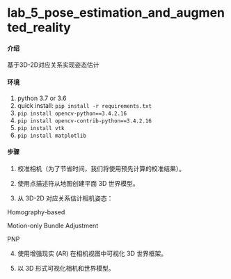 # lab_5_pose_estimation_and_augmented_reality

#### 介绍
基于3D-2D对应关系实现姿态估计

#### 环境
1. python 3.7 or 3.6
2. quick install:
`pip install -r requirements.txt`
3. `pip install opencv-python==3.4.2.16`
4. `pip install opencv-contrib-python==3.4.2.16`
5. `pip install vtk`
6. `pip install matplotlib`

#### 步骤
1. 校准相机（为了节省时间，我们将使用预先计算的校准结果）。
 
2. 使用点描述符从地图创建平面 3D 世界模型。

3. 从 3D-2D 对应关系估计相机姿态：

  Homography-based

  Motion-only Bundle Adjustment

  PNP

4. 使用增强现实 (AR) 在相机视图中可视化 3D 世界框架。

5. 以 3D 形式可视化相机和世界模型。
